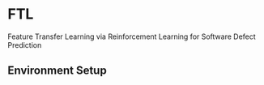 # FTL
Feature Transfer Learning via Reinforcement Learning for Software Defect Prediction
## Environment Setup
